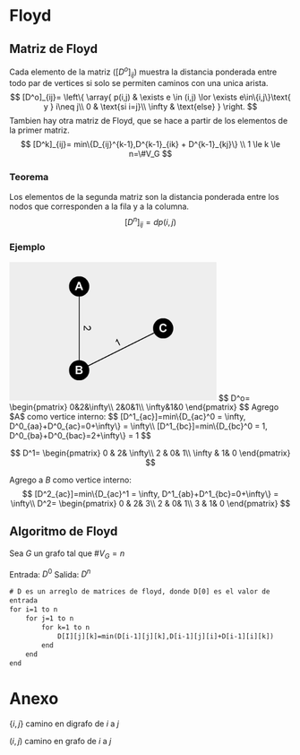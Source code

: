 # Floyd

## Matriz de Floyd

Cada elemento de la matriz ($[D^o]_{ij}$) muestra la distancia ponderada entre todo par de vertices si solo se permiten caminos con una unica arista.  
$$
[D^o]_{ij}=
\left\{
	\array{
	p(i,j)	&	\exists e \in (i,j) \lor \exists e\in\{i,j\}\text{ y } i\neq j\\
	0		&	\text{si i=j}\\
	\infty	&	\text{else}
	}
\right.
$$
Tambien hay otra matriz de Floyd, que se hace a partir de los elementos de la primer matriz.
$$
[D^k]_{ij}= min\{D_{ij}^{k-1},D^{k-1}_{ik} + D^{k-1}_{kj}\}
\\
1 \le k \le n=\#V_G
$$

### Teorema

Los elementos de la segunda matriz son la distancia ponderada entre los nodos que corresponden a la fila y a la columna.
$$
[D^n]_{ij}=dp(i,j)
$$

### Ejemplo

<img src="Resources/1566825395534.png" style="zoom:75%">
$$
D^o=
\begin{pmatrix}
	0&2&\infty\\
	2&0&1\\
	\infty&1&0
\end{pmatrix}
$$
Agrego $A$ como vertice interno: 
$$
[D^1_{ac}]=min\{D_{ac}^0 = \infty, D^0_{aa}+D^0_{ac}=0+\infty\} = \infty\\
[D^1_{bc}]=min\{D_{bc}^0 = 1, D^0_{ba}+D^0_{bac}=2+\infty\} = 1
$$

$$
D^1=
\begin{pmatrix}
	0		&		2&		\infty\\
	2		&		0&		1\\
	\infty	&		1&		0
\end{pmatrix}
$$

Agrego a $B$ como vertice interno:
$$
[D^2_{ac}]=min\{D_{ac}^1 = \infty, D^1_{ab}+D^1_{bc}=0+\infty\} = \infty\\
D^2=
\begin{pmatrix}
	0		&		2&		3\\
	2		&		0&		1\\
	3		&		1&		0
\end{pmatrix}
$$

## Algoritmo de Floyd

Sea $G$ un grafo tal que $\#V_G=n$

Entrada: $D^0$ 		Salida: $D^n$

```pseudocode
# D es un arreglo de matrices de floyd, donde D[0] es el valor de entrada
for i=1 to n
	for j=1 to n
		for k=1 to n
			D[I][j][k]=min(D[i-1][j][k],D[i-1][j][i]+D[i-1][i][k])
		end
	end
end
```





































# Anexo

$\{i,j\}$ camino en digrafo de $i$ a $j$

$(i,j)$ camino en grafo de $i$ a $j$
